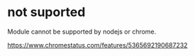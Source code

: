 # not suported

Module cannot be supported by nodejs or chrome.

https://www.chromestatus.com/features/5365692190687232